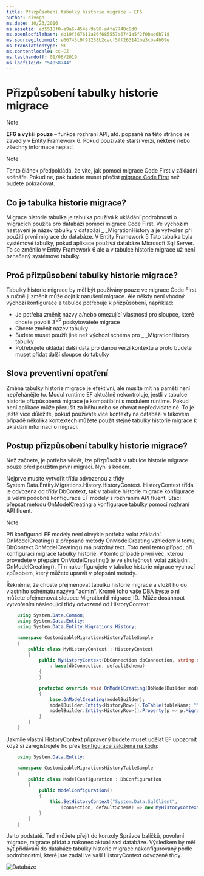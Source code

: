 ```yaml
---
title: Přizpůsobení tabulky historie migrace - EF6
author: divega
ms.date: 10/23/2016
ms.assetid: ed5518f0-a9a6-454e-9e98-a4fa7748c8d0
ms.openlocfilehash: eb19f367611a86f685557a6741a5f2f0bad6b718
ms.sourcegitcommit: e66745c9f91258b2cacf5ff263141be3cba4b09e
ms.translationtype: MT
ms.contentlocale: cs-CZ
ms.lasthandoff: 01/06/2019
ms.locfileid: "54058744"
---
```

# <a name="customizing-the-migrations-history-table"></a>Přizpůsobení tabulky historie migrace
> [!NOTE]
> **EF6 a vyšší pouze** – funkce rozhraní API, atd. popsané na této stránce se zavedly v Entity Framework 6. Pokud používáte starší verzi, některé nebo všechny informace neplatí.

> [!NOTE]
> Tento článek předpokládá, že víte, jak pomocí migrace Code First v základní scénáře. Pokud ne, pak budete muset přečíst [migrace Code First](~/ef6/modeling/code-first/migrations/index.md) než budete pokračovat.

## <a name="what-is-migrations-history-table"></a>Co je tabulka historie migrace?

Migrace historie tabulka je tabulka používá k ukládání podrobností o migracích použita pro databázi pomocí migrace Code First. Ve výchozím nastavení je název tabulky v databázi \_ \_MigrationHistory a je vytvořen při použití první migrace do databáze. V Entity Framework 5 Tato tabulka byla systémové tabulky, pokud aplikace používá databáze Microsoft Sql Server. To se změnilo v Entity Framework 6 ale a v tabulce historie migrace už není označený systémové tabulky.

## <a name="why-customize-migrations-history-table"></a>Proč přizpůsobení tabulky historie migrace?

Tabulky historie migrace by měl být používány pouze ve migrace Code First a ručně ji změnit může dojít k narušení migrace. Ale někdy není vhodný výchozí konfigurace a tabulce potřebuje k přizpůsobení, například:

-   Je potřeba změnit názvy a/nebo omezující vlastnosti pro sloupce, které chcete povolit 3<sup>VP</sup> poskytovatele migrace
-   Chcete změnit název tabulky
-   Budete muset použít jiné než výchozí schéma pro \_ \_MigrationHistory tabulky
-   Potřebujete ukládat další data pro danou verzi kontextu a proto budete muset přidat další sloupce do tabulky

## <a name="words-of-precaution"></a>Slova preventivní opatření

Změna tabulky historie migrace je efektivní, ale musíte mít na paměti není nepřehánějte to. Modul runtime EF aktuálně nekontroluje, jestli v tabulce historie přizpůsobená migrace je kompatibilní s modulem runtime. Pokud není aplikace může přerušit za běhu nebo se chovat nepředvídatelně. To je ještě více důležité, pokud používáte více kontexty na databázi v takovém případě několika kontextech můžete použít stejné tabulky historie migrace k ukládání informací o migraci.

## <a name="how-to-customize-migrations-history-table"></a>Postup přizpůsobení tabulky historie migrace?

Než začnete, je potřeba vědět, lze přizpůsobit v tabulce historie migrace pouze před použitím první migraci. Nyní s kódem.

Nejprve musíte vytvořit třídu odvozenou z třídy System.Data.Entity.Migrations.History.HistoryContext. HistoryContext třída je odvozena od třídy DbContext, tak v tabulce historie migrace konfigurace je velmi podobné konfigurace EF modely s rozhraním API fluent. Stačí přepsat metodu OnModelCreating a konfigurace tabulky pomocí rozhraní API fluent.

>[!NOTE]
> Při konfiguraci EF modely není obvykle potřeba volat základní. OnModelCreating() z přepsané metody OnModelCreating vzhledem k tomu, DbContext.OnModelCreating() má prázdný text. Toto není tento případ, při konfiguraci migrace tabulky historie. V tomto případě první věc, kterou provedete v přepsání OnModelCreating() je ve skutečnosti volat základní. OnModelCreating(). Tím nakonfigurujete v tabulce historie migrace výchozí způsobem, který můžete upravit v přepsání metody.

Řekněme, že chcete přejmenovat tabulku historie migrace a vložit ho do vlastního schématu nazývá "admin". Kromě toho vaše DBA byste o ni můžete přejmenovat sloupec MigrationId migrace\_ID.  Může dosáhnout vytvořením následující třídy odvozené od HistoryContext:

``` csharp
    using System.Data.Common;
    using System.Data.Entity;
    using System.Data.Entity.Migrations.History;

    namespace CustomizableMigrationsHistoryTableSample
    {
        public class MyHistoryContext : HistoryContext
        {
            public MyHistoryContext(DbConnection dbConnection, string defaultSchema)
                : base(dbConnection, defaultSchema)
            {
            }

            protected override void OnModelCreating(DbModelBuilder modelBuilder)
            {
                base.OnModelCreating(modelBuilder);
                modelBuilder.Entity<HistoryRow>().ToTable(tableName: "MigrationHistory", schemaName: "admin");
                modelBuilder.Entity<HistoryRow>().Property(p => p.MigrationId).HasColumnName("Migration_ID");
            }
        }
    }
```

Jakmile vlastní HistoryContext připravený budete muset udělat EF upozornit když si zaregistrujete ho přes [konfigurace založená na kódu](https://msdn.com/data/jj680699):

``` csharp
    using System.Data.Entity;

    namespace CustomizableMigrationsHistoryTableSample
    {
        public class ModelConfiguration : DbConfiguration
        {
            public ModelConfiguration()
            {
                this.SetHistoryContext("System.Data.SqlClient",
                    (connection, defaultSchema) => new MyHistoryContext(connection, defaultSchema));
            }
        }
    }
```

Je to podstatě. Teď můžete přejít do konzoly Správce balíčků, povolení migrace, migrace přidat a nakonec aktualizaci databáze. Výsledkem by měl být přidávání do databáze tabulky historie migrace nakonfigurovaný podle podrobnostmi, které jste zadali ve vaší HistoryContext odvozené třídy.

![Databáze](~/ef6/media/database.png)
